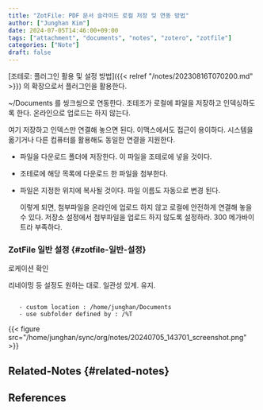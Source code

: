 ```yaml
---
title: "ZotFile: PDF 문서 슬라이드 로컬 저장 및 연동 방법"
author: ["Junghan Kim"]
date: 2024-07-05T14:46:00+09:00
tags: ["attachment", "documents", "notes", "zotero", "zotfile"]
categories: ["Note"]
draft: false
---
```


[조테로: 플러그인 활용 및 설정 방법]({{< relref "/notes/20230816T070200.md" >}}) 의 확장으로서 플러그인을 활용한다.

~/Documents 를 씽크씽으로 연동한다. 조테조가 로컬에 파일을 저장하고 인덱싱하도록 한다. 온라인으로 업로드는 하지 않는다.

여기 저장하고 인덱스만 연결해 놓으면 된다. 이맥스에서도 접근이 용이하다. 시스템을 옮기거나 다른 컴퓨터를 활용해도 동일한 연결을 지원한다.

-   파일을 다운로드 폴더에 저장한다. 이 파일을 조테로에 넣을 것이다.
-   조테로에 해당 목록에 다운로드 한 파일을 첨부한다.
-   파일은 지정한 위치에 복사될 것이다. 파일 이름도 자동으로 변경 된다.

    이렇게 되면, 첨부파일을 온라인에 업로드 하지 않고 로컬에 안전하게 연결해 놓을 수 있다. 저장소 설정에서 첨부파일을 업로드 하지 않도록 설정하라. 300 메가바이트라 부족하다.


### ZotFile 일반 설정 {#zotfile-일반-설정}

로케이션 확인

리네이밍 등 설정도 원하는 대로. 일관성 있게. 유지.

```text

   - custom location : /home/junghan/Documents
   - use subfolder defined by : /%T

```

{{< figure src="/home/junghan/sync/org/notes/20240705_143701_screenshot.png" >}}


## Related-Notes {#related-notes}

## References

<style>.csl-entry{text-indent: -1.5em; margin-left: 1.5em;}</style><div class="csl-bib-body">
</div>

